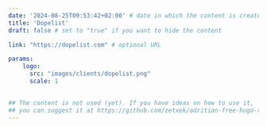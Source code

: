 ```yaml
---
date: '2024-08-25T09:53:42+02:00' # date in which the content is created - defaults to "today"
title: 'Dopelist'
draft: false # set to "true" if you want to hide the content 

link: "https://dopelist.com" # optional URL

params:
    logo:
      src: "images/clients/dopelist.png"
      scale: 1

        
## The content is not used (yet). If you have ideas on how to use it, 
## you can suggest it at https://github.com/zetxek/adritian-free-hugo-theme/discussions 
---
```


